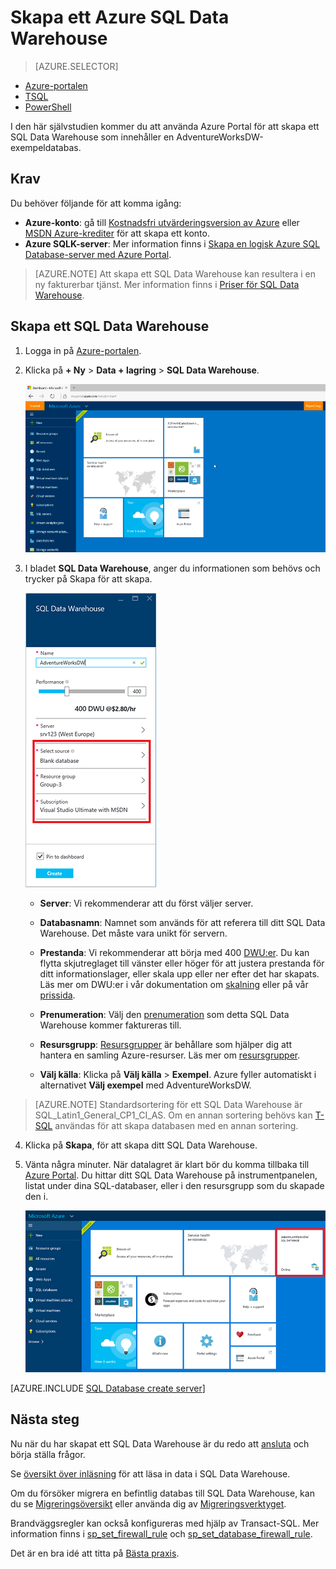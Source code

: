 <properties
   pageTitle="Skapa ett SQL Data Warehouse i Azure Portal | Microsoft Azure"
   description="Lär dig hur du skapar ett Azure SQL Data Warehouse i Azure Portal"
   services="sql-data-warehouse"
   documentationCenter="NA"
   authors="barbkess"
   manager="jhubbard"
   editor=""
   tags="azure-sql-data-warehouse"/>

<tags
   ms.service="sql-data-warehouse"
   ms.devlang="NA"
   ms.topic="get-started-article"
   ms.tgt_pltfrm="NA"
   ms.workload="data-services"
   ms.date="08/25/2016"
   ms.author="barbkess;lodipalm;sonyama"/>

# Skapa ett Azure SQL Data Warehouse

> [AZURE.SELECTOR]
- [Azure-portalen](sql-data-warehouse-get-started-provision.md)
- [TSQL](sql-data-warehouse-get-started-create-database-tsql.md)
- [PowerShell](sql-data-warehouse-get-started-provision-powershell.md)

I den här självstudien kommer du att använda Azure Portal för att skapa ett SQL Data Warehouse som innehåller en AdventureWorksDW-exempeldatabas.


## Krav

Du behöver följande för att komma igång:

- **Azure-konto**: gå till [Kostnadsfri utvärderingsversion av Azure][] eller [MSDN Azure-krediter][] för att skapa ett konto.
- **Azure SQLK-server**: Mer information finns i [Skapa en logisk Azure SQL Database-server med Azure Portal][].

> [AZURE.NOTE] Att skapa ett SQL Data Warehouse kan resultera i en ny fakturerbar tjänst.  Mer information finns i [Priser för SQL Data Warehouse][].

## Skapa ett SQL Data Warehouse

1. Logga in på [Azure-portalen](https://portal.azure.com).

2. Klicka på **+ Ny** > **Data + lagring** > **SQL Data Warehouse**.

    ![Skapa](./media/sql-data-warehouse-get-started-provision/create-sample.gif)

3. I bladet **SQL Data Warehouse**, anger du informationen som behövs och trycker på Skapa för att skapa.

    ![Skapa databas](./media/sql-data-warehouse-get-started-provision/create-database.png)

    - **Server**: Vi rekommenderar att du först väljer server.  

    - **Databasnamn**: Namnet som används för att referera till ditt SQL Data Warehouse.  Det måste vara unikt för servern.
    
    - **Prestanda**: Vi rekommenderar att börja med 400 [DWU:er][DWU]. Du kan flytta skjutreglaget till vänster eller höger för att justera prestanda för ditt informationslager, eller skala upp eller ner efter det har skapats.  Läs mer om DWU:er i vår dokumentation om [skalning](./sql-data-warehouse-manage-compute-overview.md) eller på vår [prissida][Priser för SQL Data Warehouse]. 

    - **Prenumeration**: Välj den [prenumeration] som detta SQL Data Warehouse kommer faktureras till.

    - **Resursgrupp**: [Resursgrupper][Resursgrupp] är behållare som hjälper dig att hantera en samling Azure-resurser. Läs mer om [resursgrupper](../resource-group-overview.md).

    - **Välj källa**: Klicka på **Välj källa** > **Exempel**. Azure fyller automatiskt i alternativet **Välj exempel** med AdventureWorksDW.

> [AZURE.NOTE] Standardsortering för ett SQL Data Warehouse är SQL_Latin1_General_CP1_CI_AS. Om en annan sortering behövs kan [T-SQL][] användas för att skapa databasen med en annan sortering.

4. Klicka på **Skapa**, för att skapa ditt SQL Data Warehouse.

5. Vänta några minuter. När datalagret är klart bör du komma tillbaka till [Azure Portal](https://portal.azure.com). Du hittar ditt SQL Data Warehouse på instrumentpanelen, listat under dina SQL-databaser, eller i den resursgrupp som du skapade den i. 

    ![Portal-vy](./media/sql-data-warehouse-get-started-provision/database-portal-view.png)

[AZURE.INCLUDE [SQL Database create server](../../includes/sql-database-create-new-server-firewall-portal.md)] 

## Nästa steg

Nu när du har skapat ett SQL Data Warehouse är du redo att [ansluta](./sql-data-warehouse-connect-overview.md) och börja ställa frågor.

Se [översikt över inläsning](./sql-data-warehouse-overview-load.md) för att läsa in data i SQL Data Warehouse.

Om du försöker migrera en befintlig databas till SQL Data Warehouse, kan du se [Migreringsöversikt](./sql-data-warehouse-overview-migrate.md) eller använda dig av [Migreringsverktyget](./sql-data-warehouse-migrate-migration-utility.md).

Brandväggsregler kan också konfigureras med hjälp av Transact-SQL. Mer information finns i [sp_set_firewall_rule][] och [sp_set_database_firewall_rule][].

Det är en bra idé att titta på [Bästa praxis][].

<!--Article references-->
[Skapa en logisk Azure SQL Database-server med Azure Portal]: ../sql-database/sql-database-get-started.md#create-an-azure-sql-database-logical-server
[Skapa en logisk Azure SQL Database-server med PowerShell]: ../sql-database/sql-database-get-started-powershell.md#database-setup-create-a-resource-group-server-and-firewall-rule
[resursgrupper]: ../resource-group-template-deploy-portal.md
[Bästa praxis]: sql-data-warehouse-best-practices.md
[DWU]: sql-data-warehouse-overview-what-is.md#data-warehouse-units
[prenumeration]: ../azure-glossary-cloud-terminology.md#subscription
[Resursgrupp]: ../azure-glossary-cloud-terminology.md#resource-group
[T-SQL]: ./sql-data-warehouse-get-started-create-database-tsql.md
 
<!--MSDN references-->
[sp_set_firewall_rule]: https://msdn.microsoft.com/library/dn270017.aspx
[sp_set_database_firewall_rule]: https://msdn.microsoft.com/library/dn270010.aspx

<!--Other Web references-->
[Priser för SQL Data Warehouse]: https://azure.microsoft.com/pricing/details/sql-data-warehouse/
[Kostnadsfri utvärderingsversion av Azure]: https://azure.microsoft.com/pricing/free-trial/?WT.mc_id=A261C142F
[MSDN Azure-krediter]: https://azure.microsoft.com/pricing/member-offers/msdn-benefits-details/?WT.mc_id=A261C142F




<!--HONumber=sep16_HO1-->


